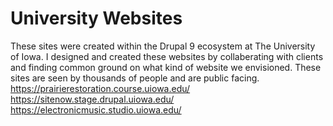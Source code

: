 # University Websites
These sites were created within the Drupal 9 ecosystem at The University of Iowa. I designed and created these websites by collaberating with clients and finding common ground on what kind of website we envisioned. These sites are seen by thousands of people and are public facing.
<br>
https://prairierestoration.course.uiowa.edu/
<br>
https://sitenow.stage.drupal.uiowa.edu/
<br>
https://electronicmusic.studio.uiowa.edu/
